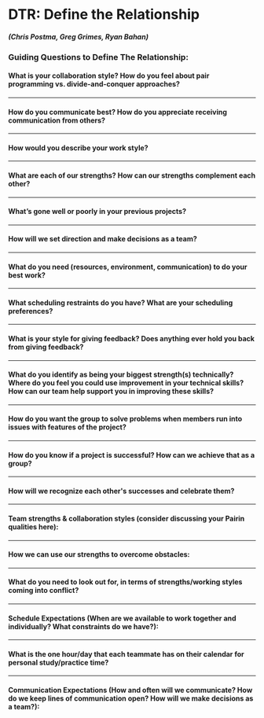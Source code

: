 # DTR: Define the Relationship 
#### *(Chris Postma, Greg Grimes, Ryan Bahan)*

### Guiding Questions to Define The Relationship:

#### What is your collaboration style? How do you feel about pair programming vs. divide-and-conquer approaches?


---

#### How do you communicate best? How do you appreciate receiving communication from others?


---   

#### How would you describe your work style?


--- 

#### What are each of our strengths? How can our strengths complement each other?


---

#### What’s gone well or poorly in your previous projects?


---

#### How will we set direction and make decisions as a team?

---

#### What do you need (resources, environment, communication) to do your best work?  

---

#### What scheduling restraints do you have? What are your scheduling preferences?

---

#### What is your style for giving feedback? Does anything ever hold you back from giving feedback?

--- 

#### What do you identify as being your biggest strength(s) technically? Where do you feel you could use improvement in your technical skills? How can our team help support you in improving these skills?

---

#### How do you want the group to solve problems when members run into issues with features of the project?


---

#### How do you know if a project is successful? How can we achieve that as a group?

---

#### How will we recognize each other's successes and celebrate them?

--- 

#### Team strengths & collaboration styles (consider discussing your Pairin qualities here):

---

#### How we can use our strengths to overcome obstacles:

---

#### What do you need to look out for, in terms of strengths/working styles coming into conflict?

---

#### Schedule Expectations (When are we available to work together and individually? What constraints do we have?):

---

#### What is the one hour/day that each teammate has on their calendar for personal study/practice time?


---

#### Communication Expectations (How and often will we communicate? How do we keep lines of communication open? How will we make decisions as a team?): 


